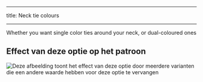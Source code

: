 ***

title: Neck tie colours

***

Whether you want single color ties around your neck, or dual-coloured ones

## Effect van deze optie op het patroon

![Deze afbeelding toont het effect van deze optie door meerdere varianten die een andere waarde hebben voor deze optie te vervangen](bee_necktiecolours_sample.svg "Effect van deze optie op het patroon")
